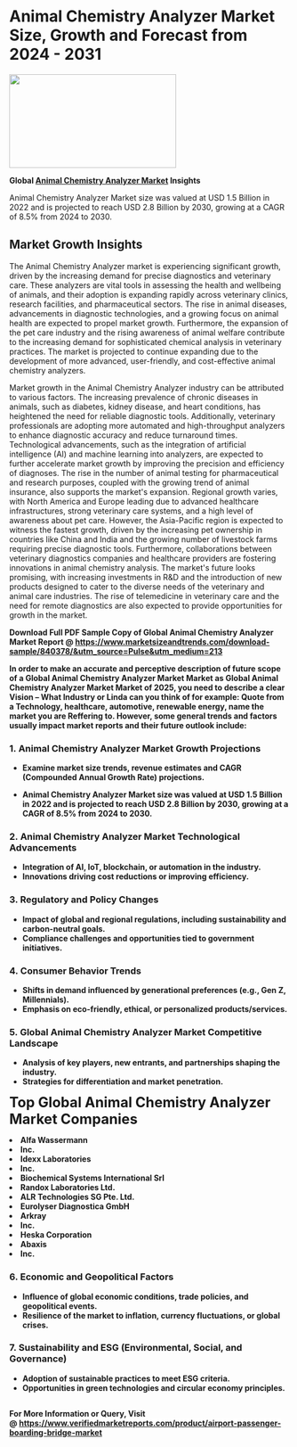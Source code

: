 <H1>Animal Chemistry Analyzer Market Size, Growth and Forecast from 2024 - 2031</H1><img class="aligncenter size-medium wp-image-584254" src="https://thirdeyenews.in/wp-content/uploads/2024/09/Global-Market-Research-300x168.jpeg" alt="" width="300" height="168" /><p><strong>Global&nbsp;<a href="https://www.marketsizeandtrends.com/download-sample/840378/&amp;utm_source=Pulse&amp;utm_medium=213">Animal Chemistry Analyzer Market</a> Insights</strong></p><p>Animal Chemistry Analyzer Market size was valued at USD 1.5 Billion in 2022 and is projected to reach USD 2.8 Billion by 2030, growing at a CAGR of 8.5% from 2024 to 2030.</p><p><h2>Market Growth Insights</h2> <p>The Animal Chemistry Analyzer market is experiencing significant growth, driven by the increasing demand for precise diagnostics and veterinary care. These analyzers are vital tools in assessing the health and wellbeing of animals, and their adoption is expanding rapidly across veterinary clinics, research facilities, and pharmaceutical sectors. The rise in animal diseases, advancements in diagnostic technologies, and a growing focus on animal health are expected to propel market growth. Furthermore, the expansion of the pet care industry and the rising awareness of animal welfare contribute to the increasing demand for sophisticated chemical analysis in veterinary practices. The market is projected to continue expanding due to the development of more advanced, user-friendly, and cost-effective animal chemistry analyzers.</p> <p><strong></strong></p> <p>Market growth in the Animal Chemistry Analyzer industry can be attributed to various factors. The increasing prevalence of chronic diseases in animals, such as diabetes, kidney disease, and heart conditions, has heightened the need for reliable diagnostic tools. Additionally, veterinary professionals are adopting more automated and high-throughput analyzers to enhance diagnostic accuracy and reduce turnaround times. Technological advancements, such as the integration of artificial intelligence (AI) and machine learning into analyzers, are expected to further accelerate market growth by improving the precision and efficiency of diagnoses. The rise in the number of animal testing for pharmaceutical and research purposes, coupled with the growing trend of animal insurance, also supports the market's expansion. Regional growth varies, with North America and Europe leading due to advanced healthcare infrastructures, strong veterinary care systems, and a high level of awareness about pet care. However, the Asia-Pacific region is expected to witness the fastest growth, driven by the increasing pet ownership in countries like China and India and the growing number of livestock farms requiring precise diagnostic tools. Furthermore, collaborations between veterinary diagnostics companies and healthcare providers are fostering innovations in animal chemistry analysis. The market's future looks promising, with increasing investments in R&D and the introduction of new products designed to cater to the diverse needs of the veterinary and animal care industries. The rise of telemedicine in veterinary care and the need for remote diagnostics are also expected to provide opportunities for growth in the market. <p><strong></p><p><span class=""><strong>Download Full PDF Sample Copy of Global Animal Chemistry Analyzer Market Report</strong> @ <a href="https://www.marketsizeandtrends.com/download-sample/840378/&amp;utm_source=Pulse&amp;utm_medium=213" target="_blank">https://www.marketsizeandtrends.com/download-sample/840378/&amp;utm_source=Pulse&amp;utm_medium=213</a></span></p><p>In order to make an accurate and perceptive description of future scope of a Global&nbsp;Animal Chemistry Analyzer Market Market as Global&nbsp;Animal Chemistry Analyzer Market Market of 2025, you need to describe a clear Vision &ndash; What Industry or Linda can you think of for example: Quote from a Technology, healthcare, automotive, renewable energy, name the market you are Reffering to. However, some general trends and factors usually impact market reports and their future outlook include:</p><h3>1.&nbsp;<strong>Animal Chemistry Analyzer Market Growth Projections</strong></h3><ul><li>Examine market size trends, revenue estimates and CAGR (Compounded Annual Growth Rate) projections.</li><li><p>Animal Chemistry Analyzer Market size was valued at USD 1.5 Billion in 2022 and is projected to reach USD 2.8 Billion by 2030, growing at a CAGR of 8.5% from 2024 to 2030.</p></li></ul><h3>2.&nbsp;<strong>Animal Chemistry Analyzer Market Technological Advancements</strong></h3><ul><li>Integration of AI, IoT, blockchain, or automation in the industry.</li><li>Innovations driving cost reductions or improving efficiency.</li></ul><h3>3.&nbsp;<strong>Regulatory and Policy Changes</strong></h3><ul><li>Impact of global and regional regulations, including sustainability and carbon-neutral goals.</li><li>Compliance challenges and opportunities tied to government initiatives.</li></ul><h3>4.&nbsp;<strong>Consumer Behavior Trends</strong></h3><ul><li>Shifts in demand influenced by generational preferences (e.g., Gen Z, Millennials).</li><li>Emphasis on eco-friendly, ethical, or personalized products/services.</li></ul><h3>5.&nbsp;<strong>Global Animal Chemistry Analyzer Market Competitive Landscape</strong></h3><ul><li>Analysis of key players, new entrants, and partnerships shaping the industry.</li><li>Strategies for differentiation and market penetration.</li></ul><p data-pm-slice="1 1 []"><span style="color: inherit; font-family: inherit; font-size: 25px;">Top Global Animal Chemistry Analyzer Market Companies</span></p><div class="" data-test-id=""><p><li>Alfa Wassermann</li><li> Inc.</li><li> Idexx Laboratories</li><li> Inc.</li><li> Biochemical Systems International Srl</li><li> Randox Laboratories Ltd.</li><li> ALR Technologies SG Pte. Ltd.</li><li> Eurolyser Diagnostica GmbH</li><li> Arkray</li><li> Inc.</li><li> Heska Corporation</li><li> Abaxis</li><li> Inc.</li></p></div><h3>6.&nbsp;<strong>Economic and Geopolitical Factors</strong></h3><ul><li>Influence of global economic conditions, trade policies, and geopolitical events.</li><li>Resilience of the market to inflation, currency fluctuations, or global crises.</li></ul><h3>7.&nbsp;<strong>Sustainability and ESG (Environmental, Social, and Governance)</strong></h3><ul><li>Adoption of sustainable practices to meet ESG criteria.</li><li>Opportunities in green technologies and circular economy principles.</li></ul><h2><strong style="font-size: 14px;">For More Information or Query, Visit @&nbsp;</strong><a style="background-color: #ffffff; font-size: 14px;" href="https://www.marketsizeandtrends.com/report/animal-chemistry-analyzer-market/" target="_blank">https://www.verifiedmarketreports.com/product/airport-passenger-boarding-bridge-market</a></h2>
